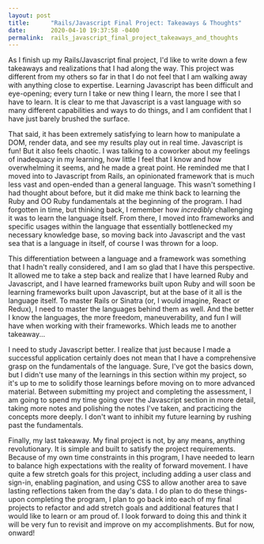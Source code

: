 ```yaml
---
layout: post
title:      "Rails/Javascript Final Project: Takeaways & Thoughts"
date:       2020-04-10 19:37:58 -0400
permalink:  rails_javascript_final_project_takeaways_and_thoughts
---
```



As I finish up my Rails/Javascript final project, I'd like to write down a few takeaways and realizations that I had along the way. This project was different from my others so far in that I do not feel that I am walking away with anything close to expertise. Learning Javascript has been difficult and eye-opening; every turn I take or new thing I learn, the more I see that I have to learn. It is clear to me that Javascript is a vast language with so many different capabilities and ways to do things, and I am confident that I have just barely brushed the surface. 

That said, it has been extremely satisfying to learn how to manipulate a DOM, render data, and see my results play out in real time. Javascript is fun! But it also feels chaotic. I was talking to a coworker about my feelings of inadequacy in my learning, how little I feel that I know and how overwhelming it seems, and he made a great point. He reminded me that I moved into to Javascript from Rails, an opinionated framework that is much less vast and open-ended than a general language. This wasn't something I had thought about before, but it did make me think back to learning the Ruby and OO Ruby fundamentals at the beginning of the program. I had forgotten in time, but thinking back, I remember how *incredibly* challenging it was to learn the language itself. From there, I moved into frameworks and specific usages within the language that essentially bottlenecked my necessary knowledge base, so moving back into Javascript and the vast sea that is a language in itself, of course I was thrown for a loop. 

This differentiation between a language and a framework was something that I hadn't really considered, and I am so glad that I have this perspective. It allowed me to take a step back and realize that I have learned Ruby and Javascript, and I have learned frameworks built upon Ruby and will soon be learning frameworks built upon Javascript, but at the base of it all is the language itself. To master Rails or Sinatra (or, I would imagine, React or Redux), I need to master the languages behind them as well. And the better I know the languages, the more freedom, maneuverability, and fun I will have when working with their frameworks. Which leads me to another takeaway...

I need to study Javascript better. I realize that just because I made a successful application certainly does not mean that I have a comprehensive grasp on the fundamentals of the language. Sure, I've got the basics down, but I didn't use many of the learnings in this section within my project, so it's up to me to solidify those learnings before moving on to more advanced material. Between submitting my project and completing the assessment, I am going to spend my time going over the Javascript section in more detail, taking more notes and polishing the notes I've taken, and practicing the concepts more deeply. I don't want to inhibit my future learning by rushing past the fundamentals. 

Finally, my last takeaway. My final project is not, by any means, anything revolutionary. It is simple and built to satisfy the project requirements. Because of my own time constraints in this program, I have needed to learn to balance high expectations with the reality of forward movement. I have quite a few stretch goals for this project, including adding a user class and sign-in, enabling pagination, and using CSS to allow another area to save lasting reflections taken from the day's data. I do plan to do these things- upon completing the program, I plan to go back into each of my final projects to refactor and add stretch goals and additional features that I would like to learn or am proud of. I look forward to doing this and think it will be very fun to revisit and improve on my accomplishments. But for now, onward!
